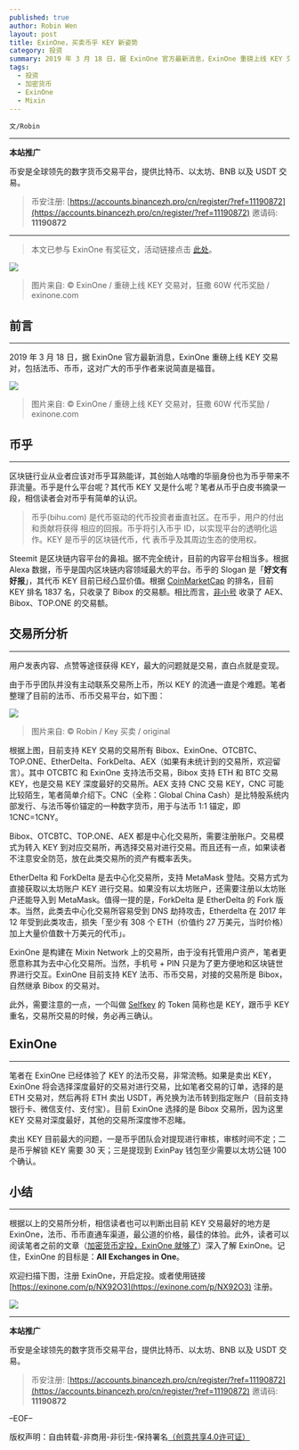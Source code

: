```yaml
---
published: true
author: Robin Wen
layout: post
title: ExinOne，买卖币乎 KEY 新姿势
category: 投资
summary: 2019 年 3 月 18 日，据 ExinOne 官方最新消息，ExinOne 重磅上线 KEY 交易对，包括法币、币币，这对广大的币乎作者来说简直是福音。笔者在 ExinOne 已经体验了 KEY 的法币交易，非常流畅。如果是卖出 KEY，ExinOne 将会选择深度最好的交易对进行交易，比如笔者交易的订单，选择的是 ETH 交易对，然后再将 ETH 卖出 USDT，再兑换为法币转到指定账户（目前支持银行卡、微信支付、支付宝）。目前 ExinOne 选择的是 Bibox 交易所，因为这里 KEY 交易对深度最好，其他的交易所深度惨不忍睹。卖出 KEY 目前最大的问题，一是币乎团队会对提现进行审核，审核时间不定；二是币乎解锁 KEY 需要 30 天；三是提现到 ExinPay 钱包至少需要以太坊公链 100 个确认。
tags:
  - 投资
  - 加密货币
  - ExinOne
  - Mixin
---
```


`文/Robin`

***

**本站推广**

币安是全球领先的数字货币交易平台，提供比特币、以太坊、BNB 以及 USDT 交易。

> 币安注册: [https://accounts.binancezh.pro/cn/register/?ref=11190872](https://accounts.binancezh.pro/cn/register/?ref=11190872)
> 邀请码: **11190872**

***

> 本文已参与 ExinOne 有奖征文，活动链接点击 [此处](https://mp.weixin.qq.com/s/BTU0qx3vEjxP8diXuWoI9g)。

![](https://cdn.dbarobin.com/a9nBpkG.jpg)

> 图片来自: © ExinOne / 重磅上线 KEY 交易对，狂撒 60W 代币奖励 / exinone.com

## 前言
***

2019 年 3 月 18 日，据 ExinOne 官方最新消息，ExinOne 重磅上线 KEY 交易对，包括法币、币币，这对广大的币乎作者来说简直是福音。

![](https://cdn.dbarobin.com/RQmnDFX.jpg)

> 图片来自: © ExinOne / 重磅上线 KEY 交易对，狂撒 60W 代币奖励 / exinone.com

## 币乎
***

区块链行业从业者应该对币乎耳熟能详，其创始人咕噜的华丽身份也为币乎带来不菲流量。币乎是什么平台呢？其代币 KEY 又是什么呢？笔者从币乎白皮书摘录一段，相信读者会对币乎有简单的认识。

> 币乎(bihu.com) 是代币驱动的代币投资者垂直社区。在币乎，用户的付出和贡献将获得 相应的回报。币乎将引入币乎 ID，以实现平台的透明化运作。KEY 是币乎的区块链代币，代 表币乎及其周边生态的使用权。

Steemit 是区块链内容平台的鼻祖。据不完全统计，目前的内容平台相当多。根据 Alexa 数据，币乎是国内区块链内容领域最大的平台。币乎的 Slogan 是「**好文有好报**」，其代币 KEY 目前已经凸显价值。根据 [CoinMarketCap](https://coinmarketcap.com/currencies/key) 的排名，目前 KEY 排名 1837 名，只收录了 Bibox 的交易额。相比而言，[非小号](https://www.feixiaohao.com/currencies/bihu) 收录了 AEX、Bibox、TOP.ONE 的交易额。

## 交易所分析
***

用户发表内容、点赞等途径获得 KEY，最大的问题就是交易，直白点就是变现。

由于币乎团队并没有主动联系交易所上币，所以 KEY 的流通一直是个难题。笔者整理了目前的法币、币币交易平台，如下图：

![](https://cdn.dbarobin.com/4kjBVCW.png)

> 图片来自: © Robin / Key 买卖 / original

根据上图，目前支持 KEY 交易的交易所有 Bibox、ExinOne、OTCBTC、TOP.ONE、EtherDelta、ForkDelta、AEX（如果有未统计到的交易所，欢迎留言）。其中 OTCBTC 和 ExinOne 支持法币交易，Bibox 支持 ETH 和 BTC 交易 KEY，也是交易 KEY 深度最好的交易所。AEX 支持 CNC 交易 KEY，CNC 可能比较陌生，笔者简单介绍下。CNC（全称：Global China Cash）是比特股系统内部发行、与法币等价锚定的一种数字货币，用于与法币 1:1 锚定，即 1CNC=1CNY。

Bibox、OTCBTC、TOP.ONE、AEX 都是中心化交易所，需要注册账户。交易模式为转入 KEY 到对应交易所，再选择交易对进行交易。而且还有一点，如果读者不注意安全防范，放在此类交易所的资产有概率丢失。

EtherDelta 和 ForkDelta 是去中心化交易所，支持 MetaMask 登陆。交易方式为直接获取以太坊账户 KEY 进行交易。如果没有以太坊账户，还需要注册以太坊账户还能导入到 MetaMask。值得一提的是，ForkDelta 是 EtherDelta 的 Fork 版本。当然，此类去中心化交易所容易受到 DNS 劫持攻击，Etherdelta 在 2017 年 12 年受到此类攻击，损失「至少有 308 个 ETH（价值约 27 万美元，当时价格）加上大量价值数十万美元的代币」。

ExinOne 是构建在 Mixin Network 上的交易所，由于没有托管用户资产，笔者更愿意称其为去中心化交易所。当然，手机号 + PIN 只是为了更方便地和区块链世界进行交互。ExinOne 目前支持 KEY 法币、币币交易，对接的交易所是 Bibox，自然继承 Bibox 的交易对。

此外，需要注意的一点，一个叫做 [Selfkey](https://coinmarketcap.com/currencies/selfkey) 的 Token 简称也是 KEY，跟币乎 KEY 重名，交易所交易的时候，务必再三确认。

## ExinOne
***

笔者在 ExinOne 已经体验了 KEY 的法币交易，非常流畅。如果是卖出 KEY，ExinOne 将会选择深度最好的交易对进行交易，比如笔者交易的订单，选择的是 ETH 交易对，然后再将 ETH 卖出 USDT，再兑换为法币转到指定账户（目前支持银行卡、微信支付、支付宝）。目前 ExinOne 选择的是 Bibox 交易所，因为这里 KEY 交易对深度最好，其他的交易所深度惨不忍睹。

卖出 KEY 目前最大的问题，一是币乎团队会对提现进行审核，审核时间不定；二是币乎解锁 KEY 需要 30 天；三是提现到 ExinPay 钱包至少需要以太坊公链 100 个确认。

## 小结
***

根据以上的交易所分析，相信读者也可以判断出目前 KEY 交易最好的地方是 ExinOne，法币、币币直通车渠道，最公道的价格，最佳的体验。此外，读者可以阅读笔者之前的文章（[加密货币定投，ExinOne 就够了](https://dbarobin.com/2019/01/29/dca-vs-exinone)）深入了解 ExinOne。记住，ExinOne 的目标是：**All Exchanges in One**。

欢迎扫描下图，注册 ExinOne，开启定投。或者使用链接 [https://exinone.com/p/NX92O3](https://exinone.com/p/NX92O3) 注册。

![](https://cdn.dbarobin.com/8PEkY39.png)

***

**本站推广**

币安是全球领先的数字货币交易平台，提供比特币、以太坊、BNB 以及 USDT 交易。

> 币安注册: [https://accounts.binancezh.pro/cn/register/?ref=11190872](https://accounts.binancezh.pro/cn/register/?ref=11190872)
> 邀请码: **11190872**

–EOF–

版权声明：自由转载-非商用-非衍生-保持署名<a href="http://creativecommons.org/licenses/by-nc-nd/4.0/deed.zh" target="_blank">（创意共享4.0许可证）</a>
